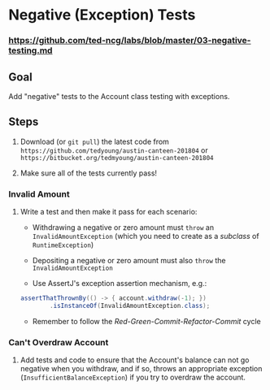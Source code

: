 # Negative (Exception) Tests

### https://github.com/ted-ncg/labs/blob/master/03-negative-testing.md

## Goal

Add "negative" tests to the Account class testing with exceptions.

## Steps

1. Download (or `git pull`) the latest code from `https://github.com/tedyoung/austin-canteen-201804` or `https://bitbucket.org/tedmyoung/austin-canteen-201804`

1. Make sure all of the tests currently pass!

### Invalid Amount

1. Write a test and then make it pass for each scenario: 

    * Withdrawing a negative or zero amount must `throw` an `InvalidAmountException` (which you need to create as a *subclass* of `RuntimeException`)
   
    * Depositing a negative or zero amount must also `throw` the `InvalidAmountException`

    * Use AssertJ's exception assertion mechanism, e.g.:
    
    ```java
    assertThatThrownBy(() -> { account.withdraw(-1); })
            .isInstanceOf(InvalidAmountException.class);
    ```

    * Remember to follow the *Red-Green-Commit-Refactor-Commit* cycle

### Can't Overdraw Account

1. Add tests and code to ensure that the Account's balance can not go negative when you withdraw, and if so, throws an appropriate exception (`InsufficientBalanceException`) if you try to overdraw the account.
